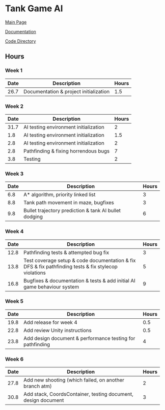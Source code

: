 # Tank Game AI

[Main Page](https://github.com/porrasm/tiralabra-tank-game-ai)

[Documentation](https://github.com/porrasm/tiralabra-tank-game-ai/tree/master/Documentation/)

[Code Directory](https://github.com/porrasm/tiralabra-tank-game-ai/tree/master/Assets/_Assets/Scripts/Games/TankGame/TankAI/)

## Hours

### Week 1

| Date        | Description           | Hours  |
| ------------- |-------------| -----|
| 26.7     | Documentation & project initialization | 1.5 |

### Week 2

| Date        | Description           | Hours  |
| ------------- |-------------| -----|
| 31.7     | AI testing environment initialization | 2 |
| 1.8     | AI testing environment initialization | 1.5 |
| 2.8     | AI testing environment initialization | 2 |
|2.8 | Pathfinding & fixing horrendous bugs | 7 |
|3.8 | Testing | 2 |

### Week 3

| Date        | Description           | Hours  |
| ------------- |-------------| -----|
| 6.8     | A* algorithm, priority linked list | 3 |
| 8.8     | Tank path movement in maze, bugfixes | 3 |
| 9.8     | Bullet trajectory prediction & tank AI bullet dodging | 6 |

### Week 4

| Date        | Description           | Hours  |
| ------------- |-------------| -----|
| 12.8     | Pathfinding tests & attempted bug fix | 3 |
| 13.8     | Test coverage setup & code documentation & fix DFS & fix pathfinding tests & fix stylecop violations| 5 |
| 16.8     | Bugfixes & documentation & tests & add initial AI game behaviour system| 9 |

### Week 5

| Date        | Description           | Hours  |
| ------------- |-------------| -----|
| 19.8     | Add release for week 4 | 0.5 |
| 22.8     | Add review Unity instructions | 0.5 |
| 23.8     | Add design document & performance testing for pathfinding| 4 |

### Week 6

| Date        | Description           | Hours  |
| ------------- |-------------| -----|
| 27.8     | Add new shooting (which failed, on another branch atm)| 2 |
| 30.8     | Add stack, CoordsContainer, testing document, design document | 3 |